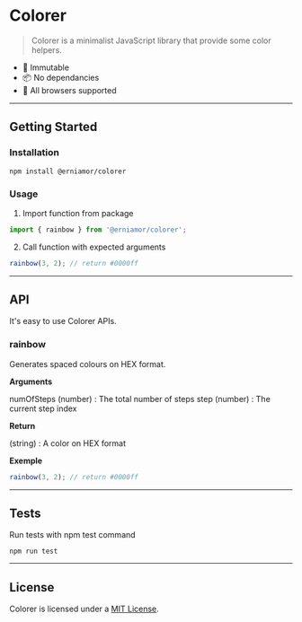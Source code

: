 # Colorer

> Colorer is a minimalist JavaScript library that provide some color helpers.

* 💪 Immutable
* 📦 No dependancies
* 👫 All browsers supported

---

## Getting Started

### Installation

```console
npm install @erniamor/colorer
```

### Usage

1. Import function from package

```javascript
import { rainbow } from '@erniamor/colorer';
```

2. Call function with expected arguments

```javascript
rainbow(3, 2); // return #0000ff
```

---

## API

It's easy to use Colorer APIs.

### rainbow

Generates spaced colours on HEX format.

**Arguments**

numOfSteps (number) : The total number of steps
step (number) : The current step index

**Return**

(string) : A color on HEX format

**Exemple**

```javascript
rainbow(3, 2); // return #0000ff
```

---

## Tests

Run tests with npm test command

```console
npm run test
```

---

## License

Colorer is licensed under a [MIT License](./LICENSE).